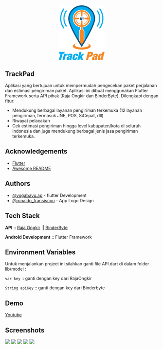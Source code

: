 <p align="center"><img src="https://github.com/Yogabayu/PaketKUv2/blob/main/assets/image/logo1.png" width="150"></p>

## TrackPad

Aplikasi yang bertujuan untuk mempermudah pengecekan paket perjalanan dan estimasi
pengiriman paket. Aplikasi ini dibuat menggunakan Flutter Framework serta 
API pihak (Raja Ongkir dan BinderByte). Dilengkapi dengan fitur:
- Mendukung berbagai layanan pengiriman terkemuka (12 layanan pengiriman, termasuk JNE, POS, SiCepat, dll)
- Riwayat pelacakan
- Cek estimasi pengiriman hingga level kabupaten/kota di seluruh Indonesia dan juga mendukung berbagai jenis jasa pengiriman terkemuka.
## Acknowledgements

 - [Flutter](https://flutter.dev/)
 - [Awesome README](https://github.com/matiassingers/awesome-readme)
## Authors

- [@yogabayu.ap](https://www.instagram.com/yogabayu.ap) - flutter Development
- [@ronaldo_fransiscoo](https://www.instagram.com/ronaldo_fransiscoo) - App Logo Design


## Tech Stack

**API** :: [Raja Ongkir](https://rajaongkir.com/) || [BinderByte](https://binderbyte.com/)

**Android Development** :: Flutter Framework


## Environment Variables

Untuk menjalankan project ini silahkan ganti file API.dart di dalam folder lib/model :

`var key`  :: ganti dengan key dari RajaOngkir

`String apiKey` :: ganti dengan key dari Binderbyte

## Demo
[Youtube](https://youtube.com/)



## Screenshots

<img src="https://github.com/Yogabayu/Trackpad_v2/blob/main/flutter_06.png" width="150"> <img src="https://github.com/Yogabayu/Trackpad_v2/blob/main/flutter_03.png" width="150"> <img src="https://github.com/Yogabayu/Trackpad_v2/blob/main/flutter_02.png" width="150"> <img src="https://github.com/Yogabayu/Trackpad_v2/blob/main/flutter_04.png" width="150"> <img src="https://github.com/Yogabayu/Trackpad_v2/blob/main/flutter_05.png" width="150"> 

